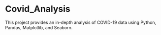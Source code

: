 # Covid_Analysis
This project provides an in-depth analysis of COVID-19 data using Python, Pandas, Matplotlib, and Seaborn.
